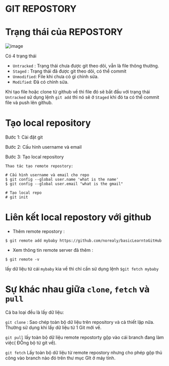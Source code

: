 # GIT REPOSTORY

# Trạng thái của REPOSTORY
![image](https://git-scm.com/book/en/v2/images/lifecycle.png)

Có 4 trạng thái

- `Untracked` : Trạng thái chưa được git theo dõi, vẫn là file thông thường.
- `Staged` : Trạng thái đã được git theo dõi, có thể commit
- `Unmodified`: File khi chưa có gì chỉnh sửa.
- `Modified`: Đã có chỉnh sửa.

Khi tạo file hoặc clone từ github về thì file đó sẽ bắt đầu với trạng thái  `Untracked` sử dụng lệnh `git add` thì nó sẽ ở  `Staged` khi đó ta có thể commit file và push lên github.

# Tạo local repository
Bước 1: Cài đặt git 

Bước 2: Cấu hình username và email

Bước 3: Tạo local repository

`Thao tác tạo remote repostory:`
```
# Cấu hình username và email cho repo
$ git config --global user.name 'what is the name'
$ git config --global user.email "what is the gmail"
 
# Tạo local repo
# git init
```
# Liên kết local repostory với github

- Thêm remote repostory :

```
$ git remote add mybaby https://github.com/norealy/basicLearntoGitHub
```


- Xem thông tin remote server đã thêm :
```
$ git remote -v
```
lấy dữ liệu từ cái `mybaby` kia về thì chỉ cần sử dụng lệnh `$git fetch mybaby`

# Sự khác nhau giữa `clone`, `fetch` và `pull`
Cả ba loại đều là lấy dữ liệu:

`git clone` : Sao chép toàn bộ dữ liệu trên repository và cả thiết lập nữa. Thường sử dụng khi lấy dữ liệu từ 1 Git mới về.

`git pull` lấy toàn bộ dữ liệu remote repostorty gộp vào cái branch đang làm việc( ĐỒng bộ từ git về).

`git fetch` Lấy toàn bộ dữ liệu từ remote repostory nhưng cho phép gộp thủ công vào branch nào đó trên thư mục GIt ở máy tính.
